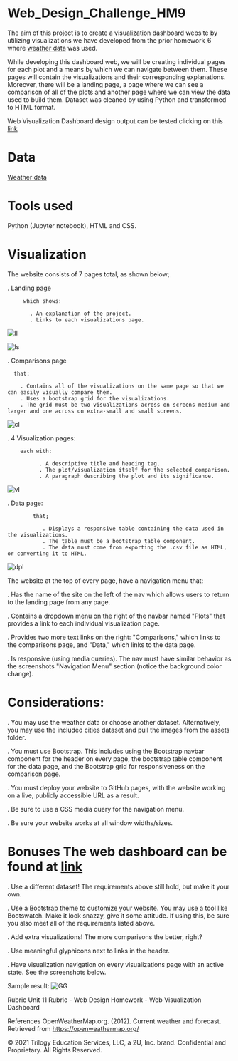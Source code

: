 # Web_Design_Challenge_HM9

The aim of this project is to create a visualization dashboard website by utilizing visualizations we have developed from the prior homework_6 where [weather data](https://github.com/bigoshunane/Python_API_Challenge_HM6/blob/main/output_data/cities.csv ) was used.

While developing this dashboard web, we will be creating individual pages for each plot and a means by which we can navigate between them. These pages will contain the visualizations and their corresponding explanations. Moreover, there will be a landing page, a page where we can see a comparison of all of the plots and another page where we can view the data used to build them. Dataset was cleaned by using Python and transformed to HTML format.

Web Visualization Dashboard design output can be tested clicking on this [link](https://bigoshunane.github.io/Web_Design_Challenge_HM9/Web_Visualizations/landingpage.html)


# Data
[Weather data](https://github.com/bigoshunane/Python_API_Challenge_HM6/blob/main/output_data/cities.csv)

# Tools used
Python (Jupyter notebook), HTML and CSS.

# Visualization

The website consists of 7 pages total, as shown below;

. Landing page 

         which shows:
              
           . An explanation of the project.
           . Links to each visualizations page.

![ll](https://user-images.githubusercontent.com/84547558/157135291-e0249df7-e5d2-4815-b07f-19dabb1035b4.png)


![ls](https://user-images.githubusercontent.com/84547558/157135066-214693e5-054f-4874-9c64-70f04a405190.png)


. Comparisons page 

      that:
                 
        . Contains all of the visualizations on the same page so that we can easily visually compare them.
        . Uses a bootstrap grid for the visualizations.
        . The grid must be two visualizations across on screens medium and larger and one across on extra-small and small screens.
   
 ![cl](https://user-images.githubusercontent.com/84547558/157135814-574df3fa-f1be-4ddc-8061-74249df04daf.png)
  

. 4 Visualization pages: 
                   
        each with:
                    
              . A descriptive title and heading tag.
              . The plot/visualization itself for the selected comparison.
              . A paragraph describing the plot and its significance.
                      
![vl](https://user-images.githubusercontent.com/84547558/157136529-ed227e4a-68ca-4435-bbaa-2492e0a5af61.png)
                  
   
   . Data page:
       
            that;
                 
               . Displays a responsive table containing the data used in the visualizations.
               . The table must be a bootstrap table component.
               . The data must come from exporting the .csv file as HTML, or converting it to HTML. 
                    
![dpl](https://user-images.githubusercontent.com/84547558/157136852-c077b790-1130-4297-a164-5a809975042e.png)

 The website at the top of every page, have a navigation menu that:

  . Has the name of the site on the left of the nav which allows users to return to the landing page from any page.
  
  . Contains a dropdown menu on the right of the navbar named "Plots" that provides a link to each individual visualization page.
  
  . Provides two more text links on the right: "Comparisons," which links to the comparisons page, and "Data," which links to the data page.
  
  . Is responsive (using media queries). The nav must have similar behavior as the screenshots "Navigation Menu" section (notice the background color change).                  

# Considerations:

. You may use the weather data or choose another dataset. Alternatively, you may use the included cities dataset and pull the images from the assets folder.

. You must use Bootstrap. This includes using the Bootstrap navbar component for the header on every page, the bootstrap table component for the data page, 
   and the Bootstrap grid for responsiveness on the comparison page.

. You must deploy your website to GitHub pages, with the website working on a live, publicly accessible URL as a result.

. Be sure to use a CSS media query for the navigation menu.

. Be sure your website works at all window widths/sizes.

# Bonuses   The web dashboard can be found at [link](https://bigoshunane.github.io/Web_Design_Challenge_HM9/Web_Visualizations/landingpage.html)

. Use a different dataset! The requirements above still hold, but make it your own.

. Use a Bootstrap theme to customize your website. You may use a tool like Bootswatch. Make it look snazzy, give it some attitude.
  If using this, be sure you also meet all of the requirements listed above.

. Add extra visualizations! The more comparisons the better, right?

. Use meaningful glyphicons next to links in the header.

. Have visualization navigation on every visualizations page with an active state. See the screenshots below.

Sample result:
![GG](https://user-images.githubusercontent.com/84547558/157310375-0668dc7b-41df-4354-84e5-7d6ee83e1816.png)






Rubric
Unit 11 Rubric - Web Design Homework - Web Visualization Dashboard


References
OpenWeatherMap.org. (2012). Сurrent weather and forecast. Retrieved from https://openweathermap.org/

© 2021 Trilogy Education Services, LLC, a 2U, Inc. brand. Confidential and Proprietary. All Rights Reserved.
